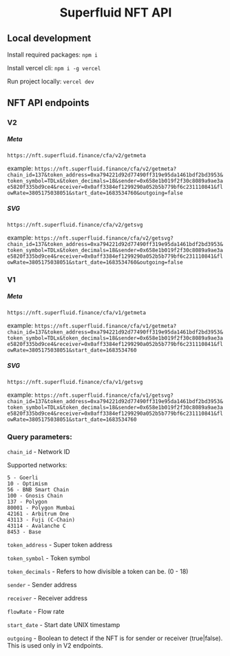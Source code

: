 <h1 align="center">Superfluid NFT API</h1>

## Local development

Install required packages:
`npm i`

Install vercel cli:
`npm i -g vercel`

Run project locally:
`vercel dev`

## NFT API endpoints

### V2

##### Meta
`https://nft.superfluid.finance/cfa/v2/getmeta`

example: `https://nft.superfluid.finance/cfa/v2/getmeta?chain_id=137&token_address=0xa794221d92d77490ff319e95da1461bdf2bd3953&token_symbol=TDLx&token_decimals=18&sender=0x658e1b019f2f30c8089a9ae3ae5820f335bd9ce4&receiver=0x0aff3384ef1299290a052b5b779bf6c231110841&flowRate=3805175038051&start_date=1683534760&outgoing=false`

##### SVG
`https://nft.superfluid.finance/cfa/v2/getsvg`

example: `https://nft.superfluid.finance/cfa/v2/getsvg?chain_id=137&token_address=0xa794221d92d77490ff319e95da1461bdf2bd3953&token_symbol=TDLx&token_decimals=18&sender=0x658e1b019f2f30c8089a9ae3ae5820f335bd9ce4&receiver=0x0aff3384ef1299290a052b5b779bf6c231110841&flowRate=3805175038051&start_date=1683534760&outgoing=false`

### V1

##### Meta
`https://nft.superfluid.finance/cfa/v1/getmeta`

example: `https://nft.superfluid.finance/cfa/v1/getmeta?chain_id=137&token_address=0xa794221d92d77490ff319e95da1461bdf2bd3953&token_symbol=TDLx&token_decimals=18&sender=0x658e1b019f2f30c8089a9ae3ae5820f335bd9ce4&receiver=0x0aff3384ef1299290a052b5b779bf6c231110841&flowRate=3805175038051&start_date=1683534760`

##### SVG
`https://nft.superfluid.finance/cfa/v1/getsvg`

example: `https://nft.superfluid.finance/cfa/v1/getsvg?chain_id=137&token_address=0xa794221d92d77490ff319e95da1461bdf2bd3953&token_symbol=TDLx&token_decimals=18&sender=0x658e1b019f2f30c8089a9ae3ae5820f335bd9ce4&receiver=0x0aff3384ef1299290a052b5b779bf6c231110841&flowRate=3805175038051&start_date=1683534760`


### Query parameters:

`chain_id` - Network ID

Supported networks:
```
5 - Goerli
10 - Optimism
56 - BNB Smart Chain
100 - Gnosis Chain
137 - Polygon
80001 - Polygon Mumbai
42161 - Arbitrum One
43113 - Fuji (C-Chain)
43114 - Avalanche C
8453 - Base
```

`token_address` - Super token address

`token_symbol` - Token symbol

`token_decimals` - Refers to how divisible a token can be. (0 - 18)

`sender` - Sender address

`receiver` - Receiver address

`flowRate` - Flow rate

`start_date` - Start date UNIX timestamp

`outgoing` - Boolean to detect if the NFT is for sender or receiver (true|false). This is used only in V2 endpoints.